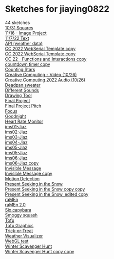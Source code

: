 # Sketches for jiaying0822
44 sketches  
[10/31 Squares](https://editor.p5js.org/jiaying0822/sketches/D7J5b28UX)<!-- 2022-10-31T17:53:36.035Z -->  
[11/16 - Image Project](https://editor.p5js.org/jiaying0822/sketches/D84bvz18Q)<!-- 2022-11-16T18:13:25.519Z -->  
[11/7/22 Text](https://editor.p5js.org/jiaying0822/sketches/fgTpKyiMS)<!-- 2022-11-07T18:48:19.119Z -->  
[API (weather data)](https://editor.p5js.org/jiaying0822/sketches/6_HMAu6EE)<!-- 2022-11-16T16:09:00.170Z -->  
[CC 2022 WebSerial Template copy](https://editor.p5js.org/jiaying0822/sketches/l8pfGpYdX)<!-- 2022-10-12T16:28:16.924Z -->  
[CC 2022 WebSerial Template copy](https://editor.p5js.org/jiaying0822/sketches/Y_mhqReRH)<!-- 2022-10-12T17:39:18.068Z -->  
[CC 22 - Functions and Interactions copy](https://editor.p5js.org/jiaying0822/sketches/oZ0pL1Dwh)<!-- 2022-10-05T16:29:59.733Z -->  
[countdown timer copy](https://editor.p5js.org/jiaying0822/sketches/5c2bqorh7)<!-- 2022-10-31T03:31:44.540Z -->  
[Counting Stars](https://editor.p5js.org/jiaying0822/sketches/NWxMQFgwM)<!-- 2022-11-14T06:01:50.491Z -->  
[Creative Computing - Video (10/26)](https://editor.p5js.org/jiaying0822/sketches/Ekfov8eDC)<!-- 2022-10-26T17:50:01.889Z -->  
[Creative Computing 2022 Audio (10/26)](https://editor.p5js.org/jiaying0822/sketches/ON5gDOoeJ)<!-- 2022-10-26T16:57:32.421Z -->  
[Deadpan sweater](https://editor.p5js.org/jiaying0822/sketches/-z5jqSzzP)<!-- 2022-09-28T17:41:11.258Z -->  
[Different Sounds](https://editor.p5js.org/jiaying0822/sketches/BEa8jsXKO)<!-- 2022-11-21T05:17:01.630Z -->  
[Drawing Tool](https://editor.p5js.org/jiaying0822/sketches/N6swDLonz)<!-- 2022-10-17T20:54:18.205Z -->  
[Final Project](https://editor.p5js.org/jiaying0822/sketches/wgfdukT2b)<!-- 2022-12-16T16:42:56.582Z -->  
[Final Project Pitch](https://editor.p5js.org/jiaying0822/sketches/UFlqRlgOo)<!-- 2022-12-01T01:51:59.579Z -->  
[Focus](https://editor.p5js.org/jiaying0822/sketches/I5XwpFoG5)<!-- 2022-12-07T02:32:22.844Z -->  
[Goodnight](https://editor.p5js.org/jiaying0822/sketches/I6wpO19ID)<!-- 2022-11-14T03:32:04.050Z -->  
[Heart Rate Monitor](https://editor.p5js.org/jiaying0822/sketches/p0LMPXVHm)<!-- 2024-03-06T20:30:20.527Z -->  
[ims01-Jiaz](https://editor.p5js.org/jiaying0822/sketches/jYTEhmWCm)<!-- 2024-03-26T14:07:48.213Z -->  
[ims02-Jiaz](https://editor.p5js.org/jiaying0822/sketches/HVA8tqvW2)<!-- 2024-04-18T03:26:51.416Z -->  
[ims03-Jiaz](https://editor.p5js.org/jiaying0822/sketches/Ym5U14iSN)<!-- 2024-04-09T13:37:31.163Z -->  
[ims04-Jiaz](https://editor.p5js.org/jiaying0822/sketches/iBJS9wAbf)<!-- 2024-04-23T15:53:26.348Z -->  
[ims05-Jiaz](https://editor.p5js.org/jiaying0822/sketches/ONt2F3M9G)<!-- 2024-04-29T17:39:24.012Z -->  
[ims05-Jiaz](https://editor.p5js.org/jiaying0822/sketches/yTBe3nOh0)<!-- 2024-04-23T11:54:02.082Z -->  
[ims06-Jiaz](https://editor.p5js.org/jiaying0822/sketches/D9CuGjBf64)<!-- 2024-04-30T12:23:26.150Z -->  
[ims06-Jiaz copy](https://editor.p5js.org/jiaying0822/sketches/V9OrPafmV)<!-- 2024-04-30T05:28:29.446Z -->  
[Invisible Message](https://editor.p5js.org/jiaying0822/sketches/oW4nntBg2)<!-- 2022-12-06T02:49:55.667Z -->  
[Invisible Message copy](https://editor.p5js.org/jiaying0822/sketches/4_2oCjSiv)<!-- 2022-10-23T15:36:10.570Z -->  
[Motion Detection](https://editor.p5js.org/jiaying0822/sketches/KUrq2od5x)<!-- 2022-11-30T18:36:36.732Z -->  
[Present Seeking in the Snow](https://editor.p5js.org/jiaying0822/sketches/az9W0BOik)<!-- 2022-12-07T16:16:35.304Z -->  
[Present Seeking in the Snow copy copy](https://editor.p5js.org/jiaying0822/sketches/83Ecsn_Kz)<!-- 2022-12-07T17:41:40.704Z -->  
[Present Seeking in the Snow\_edited copy](https://editor.p5js.org/jiaying0822/sketches/KgvHWQxCe)<!-- 2022-12-11T04:01:27.173Z -->  
[raMEn](https://editor.p5js.org/jiaying0822/sketches/ygXM3BbZW)<!-- 2022-10-02T22:20:54.300Z -->  
[raMEn 2.0](https://editor.p5js.org/jiaying0822/sketches/WQR6E506a)<!-- 2022-10-12T00:37:13.196Z -->  
[Six capybara](https://editor.p5js.org/jiaying0822/sketches/J76z5j11g)<!-- 2022-10-12T00:24:59.430Z -->  
[Smoggy squash](https://editor.p5js.org/jiaying0822/sketches/kLhn8EP4I)<!-- 2022-11-16T18:32:11.829Z -->  
[Tofu](https://editor.p5js.org/jiaying0822/sketches/kKEPBWTlv)<!-- 2023-04-20T17:04:17.066Z -->  
[Tofu Graphics](https://editor.p5js.org/jiaying0822/sketches/DbSZ5Y4i-)<!-- 2023-04-25T02:32:56.047Z -->  
[Trick-or-Treat](https://editor.p5js.org/jiaying0822/sketches/rPHNGBMAq)<!-- 2022-10-12T14:44:31.775Z -->  
[Weather Visualizer](https://editor.p5js.org/jiaying0822/sketches/eeiM0D0CJ)<!-- 2022-12-06T04:13:48.377Z -->  
[WebGL test](https://editor.p5js.org/jiaying0822/sketches/UYO_y6cn6V)<!-- 2024-04-24T02:15:33.444Z -->  
[Winter Scavenger Hunt](https://editor.p5js.org/jiaying0822/sketches/54fR38xhU)<!-- 2022-12-14T15:05:04.890Z -->  
[Winter Scavenger Hunt copy copy](https://editor.p5js.org/jiaying0822/sketches/nVHA0cLRw)<!-- 2022-12-13T20:29:42.637Z -->  
